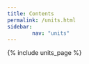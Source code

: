 ```yaml
---
title: Contents
permalink: /units.html
sidebar:
        nav: "units" 
---
```


{% include units_page %}
